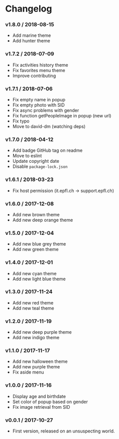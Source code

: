 Changelog
=========

### v1.8.0 / 2018-08-15

  - Add marine theme
  - Add hunter theme

### v1.7.2 / 2018-07-09

  - Fix activities history theme
  - Fix favorites menu theme
  - Improve contributing

### v1.7.1 / 2018-07-06

  - Fix empty name in popup
  - Fix empty photo with SID
  - Fix async problems with gender
  - Fix function getPeopleImage in popup (new url)
  - Fix typo
  - Move to david-dm (watching deps)

### v1.7.0 / 2018-04-12

  - Add badge GitHub tag on readme
  - Move to eslint
  - Update copyright date
  - Disable `package-lock.json`

### v1.6.1 / 2018-03-23

  - Fix host permission (it.epfl.ch -> support.epfl.ch)

### v1.6.0 / 2017-12-08

  - Add new brown theme
  - Add new deep orange theme

### v1.5.0 / 2017-12-04

  - Add new blue grey theme
  - Add new green theme

### v1.4.0 / 2017-12-01

  - Add new cyan theme
  - Add new light blue theme

### v1.3.0 / 2017-11-24

  - Add new red theme
  - Add new teal theme

### v1.2.0 / 2017-11-19

  - Add new deep purple theme
  - Add new indigo theme

### v1.1.0 / 2017-11-17

  - Add new halloween theme
  - Add new purple theme
  - Fix aside menu

### v1.0.0 / 2017-11-16

  - Display age and birthdate
  - Set color of popup based on gender
  - Fix image retrieval from SID

### v0.0.1 / 2017-10-27

  - First version, released on an unsuspecting world.
